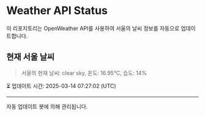 
# Weather API Status

이 리포지토리는 OpenWeather API를 사용하여 서울의 날씨 정보를 자동으로 업데이트합니다.

## 현재 서울 날씨
> 서울의 현재 날씨: clear sky, 온도: 16.95°C, 습도: 14%

⏳ 업데이트 시간: 2025-03-14 07:27:02 (UTC)

---
자동 업데이트 봇에 의해 관리됩니다.
